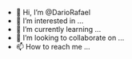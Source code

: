 - 👋 Hi, I’m @DarioRafael
- 👀 I’m interested in ...
- 🌱 I’m currently learning ...
- 💞️ I’m looking to collaborate on ...
- 📫 How to reach me ...


